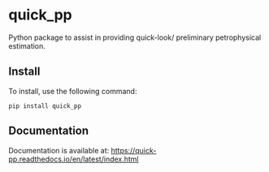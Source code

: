 # quick_pp

Python package to assist in providing quick-look/ preliminary petrophysical estimation.

## Install
To install, use the following command:  
  
  `pip install quick_pp`

## Documentation
Documentation is available at:
<https://quick-pp.readthedocs.io/en/latest/index.html>
